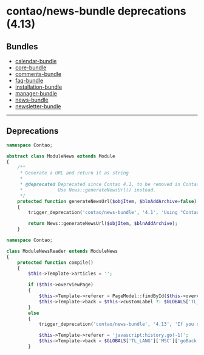 # contao/news-bundle deprecations (4.13)

## Bundles
- [calendar-bundle](calendar-bundle.md#deprecations)
- [core-bundle](core-bundle.md#deprecations)
- [comments-bundle](comments-bundle.md#deprecations)
- [faq-bundle](faq-bundle.md#deprecations)
- [installation-bundle](installation-bundle.md#deprecations)
- [manager-bundle](manager-bundle.md#deprecations)
- [news-bundle](news-bundle.md#deprecations)
- [newsletter-bundle](newsletter-bundle.md#deprecations)

____

## Deprecations

```php
namespace Contao;

abstract class ModuleNews extends Module
{
	/**
	 * Generate a URL and return it as string
	 *
	 * @deprecated Deprecated since Contao 4.1, to be removed in Contao 5.
	 *             Use News::generateNewsUrl() instead.
	 */
	protected function generateNewsUrl($objItem, $blnAddArchive=false)
	{
		trigger_deprecation('contao/news-bundle', '4.1', 'Using "Contao\ModuleNews::generateNewsUrl()" has been deprecated and will no longer work in Contao 5.0. Use "Contao\News::generateNewsUrl()" instead.');

		return News::generateNewsUrl($objItem, $blnAddArchive);
	}
```

```php
namespace Contao;

class ModuleNewsReader extends ModuleNews
{
    protected function compile()
	{
		$this->Template->articles = '';

		if ($this->overviewPage)
		{
			$this->Template->referer = PageModel::findById($this->overviewPage)->getFrontendUrl();
			$this->Template->back = $this->customLabel ?: $GLOBALS['TL_LANG']['MSC']['newsOverview'];
		}
		else
		{
			trigger_deprecation('contao/news-bundle', '4.13', 'If you do not select an overview page in the news reader module, the "go back" link will no longer be shown in Contao 5.0.');

			$this->Template->referer = 'javascript:history.go(-1)';
			$this->Template->back = $GLOBALS['TL_LANG']['MSC']['goBack'];
		}
```
